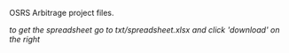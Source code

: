 OSRS Arbitrage project files.

*to get the spreadsheet go to txt/spreadsheet.xlsx and click 'download' on the right*
